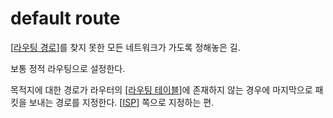 # default route

[[라우팅 경로]]를 찾지 못한 모든 네트워크가 가도록 정해놓은 길.

보통 정적 라우팅으로 설정한다. 

목적지에 대한 경로가 라우터의 [[라우팅 테이블]]에 존재하지 않는 경우에 마지막으로 패킷을 보내는 경로를 지정한다. [[ISP]] 쪽으로 지정하는 편.
 

[//begin]: # "Autogenerated link references for markdown compatibility"
[라우팅 경로]: <라우팅 경로.md> "라우팅 경로"
[라우팅 테이블]: <라우팅 테이블.md> "라우팅 테이블"
[ISP]: ISP.md "ISP"
[//end]: # "Autogenerated link references"